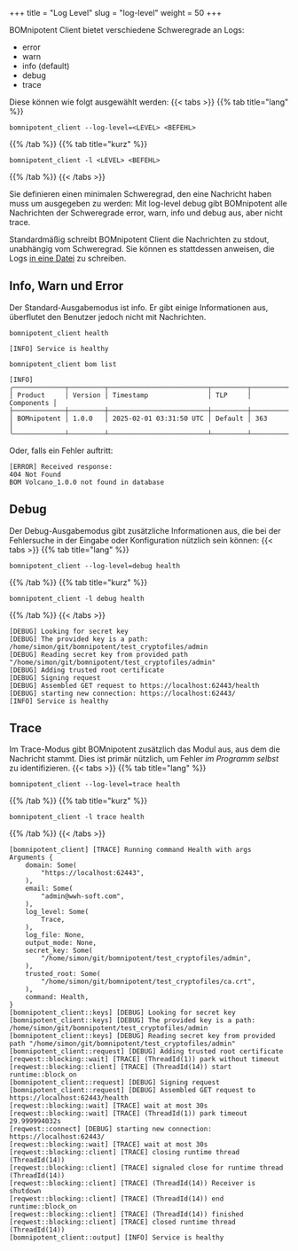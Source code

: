 +++
title = "Log Level"
slug = "log-level"
weight = 50
+++

BOMnipotent Client bietet verschiedene Schweregrade an Logs:
- error
- warn
- info (default)
- debug
- trace

Diese können wie folgt ausgewählt werden:
{{< tabs >}}
{{% tab title="lang" %}}
```
bomnipotent_client --log-level=<LEVEL> <BEFEHL>
```
{{% /tab %}}
{{% tab title="kurz" %}}
```
bomnipotent_client -l <LEVEL> <BEFEHL>
```
{{% /tab %}}
{{< /tabs >}}

Sie definieren einen minimalen Schweregrad, den eine Nachricht haben muss um ausgegeben zu werden: Mit log-level debug gibt BOMnipotent alle Nachrichten der Schweregrade error, warn, info und debug aus, aber nicht trace.

Standardmäßig schreibt BOMnipotent Client die Nachrichten zu stdout, unabhängig vom Schweregrad. Sie können es stattdessen anweisen, die Logs [in eine Datei](/de/client/basics/log-file/) zu schreiben.

## Info, Warn und Error

Der Standard-Ausgabemodus ist info. Er gibt einige Informationen aus, überflutet den Benutzer jedoch nicht mit Nachrichten.

```
bomnipotent_client health
```
``` {wrap="false" title="Ausgabe"}
[INFO] Service is healthy
```

```
bomnipotent_client bom list
```
``` {wrap="false" title="Ausgabe"}
[INFO]
╭─────────────┬─────────┬─────────────────────────┬─────────┬────────────╮
│ Product     │ Version │ Timestamp               │ TLP     │ Components │
├─────────────┼─────────┼─────────────────────────┼─────────┼────────────┤
│ BOMnipotent │ 1.0.0   │ 2025-02-01 03:31:50 UTC │ Default │ 363        │
╰─────────────┴─────────┴─────────────────────────┴─────────┴────────────╯
```

Oder, falls ein Fehler auftritt:
``` {wrap="false" title="Ausgabe"}
[ERROR] Received response:
404 Not Found
BOM Volcano_1.0.0 not found in database
```

## Debug

Der Debug-Ausgabemodus gibt zusätzliche Informationen aus, die bei der Fehlersuche in der Eingabe oder Konfiguration nützlich sein können:
{{< tabs >}}
{{% tab title="lang" %}}
```
bomnipotent_client --log-level=debug health
```
{{% /tab %}}
{{% tab title="kurz" %}}
```
bomnipotent_client -l debug health
```
{{% /tab %}}
{{< /tabs >}}

``` {wrap="false" title="output"}
[DEBUG] Looking for secret key
[DEBUG] The provided key is a path: /home/simon/git/bomnipotent/test_cryptofiles/admin
[DEBUG] Reading secret key from provided path "/home/simon/git/bomnipotent/test_cryptofiles/admin"
[DEBUG] Adding trusted root certificate
[DEBUG] Signing request
[DEBUG] Assembled GET request to https://localhost:62443/health
[DEBUG] starting new connection: https://localhost:62443/
[INFO] Service is healthy
```

## Trace

Im Trace-Modus gibt BOMnipotent zusätzlich das Modul aus, aus dem die Nachricht stammt. Dies ist primär nützlich, um Fehler *im Programm selbst* zu identifizieren.
{{< tabs >}}
{{% tab title="lang" %}}
```
bomnipotent_client --log-level=trace health
```
{{% /tab %}}
{{% tab title="kurz" %}}
```
bomnipotent_client -l trace health
```
{{% /tab %}}
{{< /tabs >}}

``` {wrap="false" title="output"}
[bomnipotent_client] [TRACE] Running command Health with args Arguments {
    domain: Some(
        "https://localhost:62443",
    ),
    email: Some(
        "admin@wwh-soft.com",
    ),
    log_level: Some(
        Trace,
    ),
    log_file: None,
    output_mode: None,
    secret_key: Some(
        "/home/simon/git/bomnipotent/test_cryptofiles/admin",
    ),
    trusted_root: Some(
        "/home/simon/git/bomnipotent/test_cryptofiles/ca.crt",
    ),
    command: Health,
}
[bomnipotent_client::keys] [DEBUG] Looking for secret key
[bomnipotent_client::keys] [DEBUG] The provided key is a path: /home/simon/git/bomnipotent/test_cryptofiles/admin
[bomnipotent_client::keys] [DEBUG] Reading secret key from provided path "/home/simon/git/bomnipotent/test_cryptofiles/admin"
[bomnipotent_client::request] [DEBUG] Adding trusted root certificate
[reqwest::blocking::wait] [TRACE] (ThreadId(1)) park without timeout
[reqwest::blocking::client] [TRACE] (ThreadId(14)) start runtime::block_on
[bomnipotent_client::request] [DEBUG] Signing request
[bomnipotent_client::request] [DEBUG] Assembled GET request to https://localhost:62443/health
[reqwest::blocking::wait] [TRACE] wait at most 30s
[reqwest::blocking::wait] [TRACE] (ThreadId(1)) park timeout 29.999994032s
[reqwest::connect] [DEBUG] starting new connection: https://localhost:62443/
[reqwest::blocking::wait] [TRACE] wait at most 30s
[reqwest::blocking::client] [TRACE] closing runtime thread (ThreadId(14))
[reqwest::blocking::client] [TRACE] signaled close for runtime thread (ThreadId(14))
[reqwest::blocking::client] [TRACE] (ThreadId(14)) Receiver is shutdown
[reqwest::blocking::client] [TRACE] (ThreadId(14)) end runtime::block_on
[reqwest::blocking::client] [TRACE] (ThreadId(14)) finished
[reqwest::blocking::client] [TRACE] closed runtime thread (ThreadId(14))
[bomnipotent_client::output] [INFO] Service is healthy
```